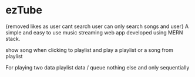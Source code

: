 # ezTube

{removed likes as user cant search user can only search songs and user}
A simple and easy to use music streaming web app developed using MERN stack.

show song when clicking to playlist and play a playlist or a song from playlist

For playing two data playlist data / queue nothing else and only sequentially

